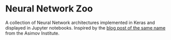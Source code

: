 # Neural Network Zoo
A collection of Neural Network architectures implemented in Keras and displayed in Jupyter notebooks. Inspired by the [blog post of the same name](www.asimovinstitute.org/neural-network-zoo/) from the Asimov Institute.
